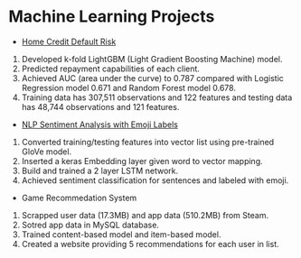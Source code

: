# Machine Learning Projects

- [Home Credit Default Risk](https://github.com/fairycloudsi/HomeCredit/blob/master/README.md)
1. Developed k-fold LightGBM (Light Gradient Boosting Machine) model. 
2. Predicted repayment capabilities of each client. 
3. Achieved AUC (area under the curve) to 0.787 compared with Logistic Regression model 0.671 and Random Forest model 0.678. 
4. Training data has 307,511 observations and 122 features and testing data has 48,744 observations and 121 features. 

- [NLP Sentiment Analysis with Emoji Labels](https://github.com/fairycloudsi/NLP_Sentiment_Analysis/blob/master/README.md) 
1. Converted training/testing features into vector list using pre-trained GloVe model. 
2. Inserted a keras Embedding layer given word to vector mapping. 
3. Build and trained a 2 layer LSTM network. 
4. Achieved sentiment classification for sentences and labeled with emoji. 

- Game Recommedation System 
1. Scrapped user data (17.3MB) and app data (510.2MB) from Steam. 
2. Sotred app data in MySQL database. 
3. Trained content-based model and item-based model. 
4. Created a website providing 5 recommendations for each user in list. 

